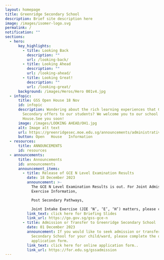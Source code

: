 ```yaml
---
layout: homepage
title: Greenridge Secondary School
description: Brief site description here
image: /images/isomer-logo.svg
permalink: /
notification: ""
sections:
  - hero:
      key_highlights:
        - title: Looking Back
          description: ""
          url: /looking-back/
        - title: Looking Ahead
          description: ""
          url: /looking-ahead/
        - title: Looking Great!
          description: ""
          url: /looking-great/
      background: /images/Heros/Hero 001v4.jpg
  - infopic:
      title: GSS Open House 18 Nov
      id: infopic
      description: Wondering about the rich learning experiences that Greenridge
        Secondary offers to our students? We welcome you to our school's Open
        House.See you soon!
      image: /images/LOOKING AHEAD/OH1.jpg
      alt: Image alt text
      url: https://greenridgesec.moe.edu.sg/announcements/administrative/openhouse2023/
      button: Open   House   Information
  - resources:
      title: ANNOUNCEMENTS
      id: resources
  - announcements:
      title: Announcements
      id: announcements
      announcement_items:
        - title: Release of GCE N Level Examination Results
          date: 18 December 2023
          announcement: >-
            The GCE N Level Examination Results is out. For Joint Admission
            Exercise Information,

            Post Secondary Pathways, 

            Joint Intake Exercise (JIE ‘N’, ‘E’, ‘H’) matters, please click the following.
          link_text: click here for Briefing Slides
          link_url: https://go.gov.sg/gss-gce-n
        - title: Admission or Transfer to Greenridge Secondary School
          date: 01 December 2023
          announcement: If you would like to seek admission or transfer to Greenridge
            Secondary School for your child/ward, please complete the online
            application form.
          link_text: click here for online application form..
          link_url: https://for.edu.sg/gssadmission
---
```

